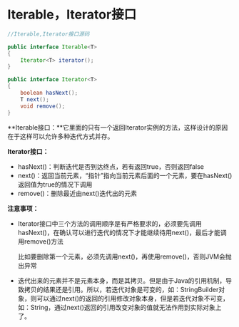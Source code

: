 # Iterable，Iterator接口

```java
//Iterable,Iterator接口源码

public interface Iterable<T>
{
	Iterator<T> iterator();
}

public interface Iterator<T>
{
	boolean hasNext();
	T next();
	void remove();
}
```

**Iterable接口：**它里面的只有一个返回Iterator实例的方法，这样设计的原因在于这样可以允许多种迭代方式并存。

**Iterator接口：**

* hasNext()：判断迭代是否到达终点，若有返回true，否则返回false
* next()：返回当前元素，“指针”指向当前元素后面的一个元素，要在hasNext()返回值为true的情况下调用
* remove()：删除最近由next()迭代出的元素

**注意事项：**

* Iterator接口中三个方法的调用顺序是有严格要求的，必须要先调用hasNext()，在确认可以进行迭代的情况下才能继续待用next()，最后才能调用remove()方法

  比如要删除第一个元素，必须先调用next()，再使用remove()，否则JVM会抛出异常

* 迭代出来的元素并不是元素本身，而是其拷贝。但是由于Java的引用机制，导致拷贝的结果还是引用。所以，若迭代对象是可变的，如：StringBuilder对象，则可以通过next()的返回的引用修改对象本身，但是若迭代对象不可变，如：String，通过next()返回的引用改变对象的值就无法作用到实际对象上了。

